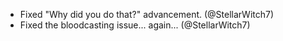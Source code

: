 - Fixed "Why did you do that?" advancement. (@StellarWitch7)
- Fixed the bloodcasting issue... again... (@StellarWitch7)

